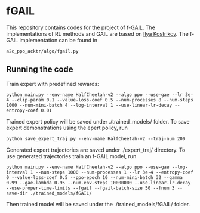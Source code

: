 # fGAIL
This repository contains codes for the project of f-GAIL. The implementations of RL methods and GAIL are based on [Ilya Kostrikov](https://github.com/ikostrikov/pytorch-a2c-ppo-acktr-gail). The f-GAIL implementation can be found in 
```
a2c_ppo_acktr/algo/fgail.py
```
## Running the code
Train expert with predefined rewards:
```
python main.py --env-name HalfCheetah-v2 --algo ppo --use-gae --lr 3e-4 --clip-param 0.1 --value-loss-coef 0.5 --num-processes 8 --num-steps 1000 --num-mini-batch 4 --log-interval 1 --use-linear-lr-decay --entropy-coef 0.01
```
Trained expert policy will be saved under ./trained_models/ folder. To save expert demonstrations using the epert policy, run
```
python save_expert_traj.py --env-name HalfCheetah-v2 --traj-num 200
```
Generated expert trajectories are saved under ./expert_traj/ directory. To use generated trajectories train an f-GAIL model, run
```
python main.py --env-name HalfCheetah-v2 --algo ppo --use-gae --log-interval 1 --num-steps 1000 --num-processes 1 --lr 3e-4 --entropy-coef 0 --value-loss-coef 0.5 --ppo-epoch 10 --num-mini-batch 32 --gamma 0.99 --gae-lambda 0.95 --num-env-steps 10000000 --use-linear-lr-decay --use-proper-time-limits --fgail --fgail-batch-size 50 --fnum 3 --save-dir ./trained_models/fGAIL/
```
Then trained model will be saved under the ./trained_models/fGAIL/ folder.



